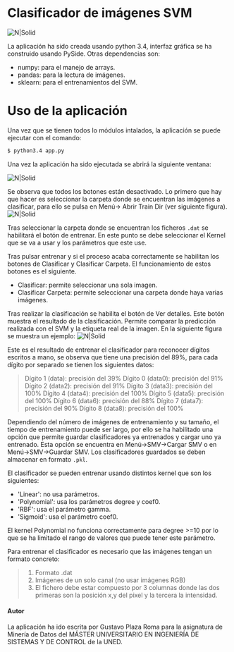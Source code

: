 # Clasificador de imágenes SVM

![N|Solid](https://ibin.co/3oqm9iSzggjw.png)

La aplicación ha sido creada usando python 3.4, interfaz gráfica se ha construido usando PySide. Otras dependencias son:
  - numpy: para el manejo de arrays.
  - pandas: para la lectura de imágenes.
  - sklearn: para el entrenamientos del SVM.

# Uso de la aplicación
Una vez que se tienen todos lo módulos intalados, la aplicación se puede ejecutar con el comando:
    
```sh
$ python3.4 app.py
```
Una vez la aplicación ha sido ejecutada se abrirá la siguiente ventana:

![N|Solid](https://ibin.co/3oqoXhvkwuc6.png)

Se observa que todos los botones están desactivado. Lo primero que hay que hacer es seleccionar la carpeta donde se encuentran las imágenes a clasificar, para ello se pulsa en Menú-> Abrir Train Dir (ver siguiente figura).
![N|Solid](https://ibin.co/3oqmRpCdDead.png)

Tras seleccionar la carpeta donde se encuentran los ficheros `.dat` se habilitará el botón de entrenar. En este punto se debe seleccionar el Kernel que se va a usar y los parámetros que este use.

Tras pulsar entrenar y si el proceso acaba correctamente se habilitan los botones de Clasificar y Clasificar Carpeta. El funcionamiento de estos botones es el siguiente.
* Clasificar: permite seleccionar una sola imagen.
* Clasificar Carpeta: permite seleccionar una carpeta donde haya varias imágenes.

Tras realizar la clasificación se habilita el botón de  Ver detalles. Este botón muestra el resultado de la clasificación. Permite comparar la predicción realizada con el SVM y la etiqueta real de la imagen. En la siguiente figura se muestra un ejemplo:
![N|Solid](https://ibin.co/3oqmKKcdxjVw.png)

Este es el resultado de entrenar el clasificador para reconocer dígitos escritos a mano, se observa que tiene una precisión del 89%, para cada dígito por separado se tienen los siguientes datos:
> Dígito 1 (data): precisión del 39%
> Dígito 0 (data0): precisión del 91%
> Dígito 2 (data2): precisión del 91%
> Dígito 3 (data3): precisión del 100%
> Dígito 4 (data4): precisión del 100%
> Dígito 5 (data5): precisión del 100%
> Dígito 6 (data6): precisión del 88%
> Dígito 7 (data7): precisión del 90%
> Dígito 8 (data8): precisión del 100%

Dependiendo del número de imágenes de entrenamiento y su tamaño, el tiempo de entrenamiento puede ser largo, por ello se ha habilitado una opción que permite guardar clasificadores ya entrenados y cargar uno ya entrenado. Esta opción se encuentra en Menú->SMV->Cargar SMV o en Menú->SMV->Guardar SMV. Los clasificadores guardados se deben almacenar en formato `.pkl`.

El clasificador se pueden entrenar usando distintos kernel que son los siguientes:
  - 'Linear': no usa parámetros.
  - 'Polynomial': usa los parámetros degree y coef0.
  - 'RBF': usa el parámetro gamma.
  - 'Sigmoid': usa el parámetro coef0.

El kernel Polynomial no funciona correctamente para degree >=10 por lo que se ha limitado el rango de valores que puede tener este parámetro.

Para entrenar el clasificador es necesario que las imágenes tengan un formato concreto:

> 1. Formato .dat
> 2. Imágenes de un solo canal (no usar imágenes RGB)
> 3. El fichero debe estar compuesto por 3 columnas donde las dos primeras son la posición x,y del pixel y la tercera la intensidad.


#### Autor

La aplicación ha ido escrita por Gustavo Plaza Roma para la asignatura de Minería de Datos del MÁSTER UNIVERSITARIO EN INGENIERÍA DE SISTEMAS Y DE CONTROL de la UNED.
